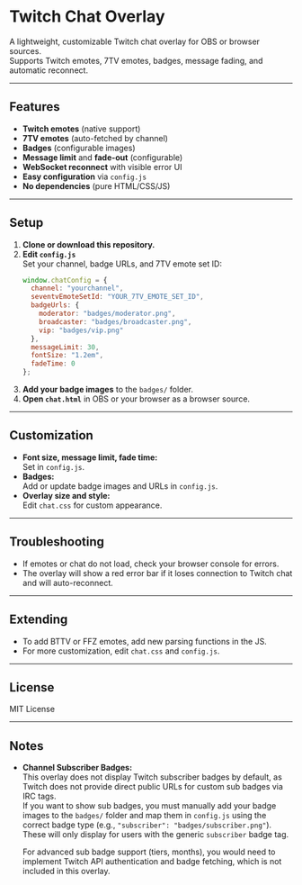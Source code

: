 # Twitch Chat Overlay

A lightweight, customizable Twitch chat overlay for OBS or browser sources.  
Supports Twitch emotes, 7TV emotes, badges, message fading, and automatic reconnect.

---

## Features

- **Twitch emotes** (native support)
- **7TV emotes** (auto-fetched by channel)
- **Badges** (configurable images)
- **Message limit** and **fade-out** (configurable)
- **WebSocket reconnect** with visible error UI
- **Easy configuration** via `config.js`
- **No dependencies** (pure HTML/CSS/JS)

---

## Setup

1. **Clone or download this repository.**
2. **Edit `config.js`**  
   Set your channel, badge URLs, and 7TV emote set ID:
   ```js
   window.chatConfig = {
     channel: "yourchannel",
     seventvEmoteSetId: "YOUR_7TV_EMOTE_SET_ID",
     badgeUrls: {
       moderator: "badges/moderator.png",
       broadcaster: "badges/broadcaster.png",
       vip: "badges/vip.png"
     },
     messageLimit: 30,
     fontSize: "1.2em",
     fadeTime: 0
   };
   ```
3. **Add your badge images** to the `badges/` folder.
4. **Open `chat.html`** in OBS or your browser as a browser source.

---

## Customization

- **Font size, message limit, fade time:**  
  Set in `config.js`.
- **Badges:**  
  Add or update badge images and URLs in `config.js`.
- **Overlay size and style:**  
  Edit `chat.css` for custom appearance.

---

## Troubleshooting

- If emotes or chat do not load, check your browser console for errors.
- The overlay will show a red error bar if it loses connection to Twitch chat and will auto-reconnect.

---

## Extending

- To add BTTV or FFZ emotes, add new parsing functions in the JS.
- For more customization, edit `chat.css` and `config.js`.

---

## License

MIT License

---

## Notes

- **Channel Subscriber Badges:**  
  This overlay does not display Twitch subscriber badges by default, as Twitch does not provide direct public URLs for custom sub badges via IRC tags.  
  If you want to show sub badges, you must manually add your badge images to the `badges/` folder and map them in `config.js` using the correct badge type (e.g., `"subscriber": "badges/subscriber.png"`).  
  These will only display for users with the generic `subscriber` badge tag.

  For advanced sub badge support (tiers, months), you would need to implement Twitch API authentication and badge fetching, which is not included in this overlay.